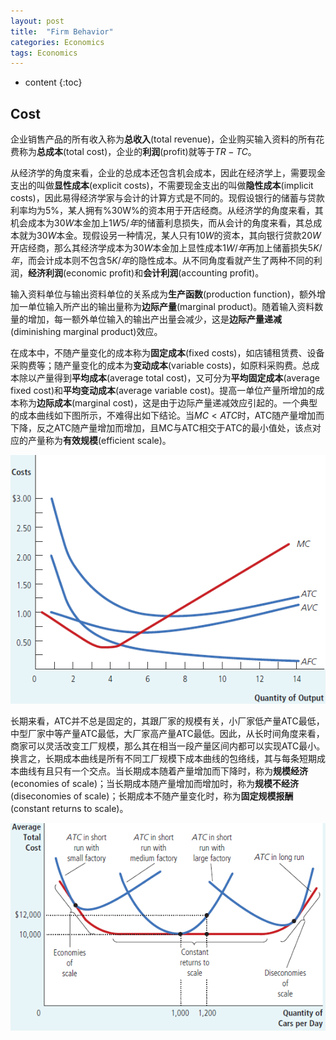 ```yaml
---
layout: post
title:  "Firm Behavior"
categories: Economics
tags: Economics
---
```


* content
{:toc}

## Cost

企业销售产品的所有收入称为**总收入**(total revenue)，企业购买输入资料的所有花费称为**总成本**(total cost)，企业的**利润**(profit)就等于$TR-TC$。

从经济学的角度来看，企业的总成本还包含机会成本，因此在经济学上，需要现金支出的叫做**显性成本**(explicit costs)，不需要现金支出的叫做**隐性成本**(implicit costs)，因此易得经济学家与会计的计算方式是不同的。现假设银行的储蓄与贷款利率均为$5\%$，某人拥有%30W%的资本用于开店经商。从经济学的角度来看，其机会成本为$30W$本金加上$1W5/年$的储蓄利息损失，而从会计的角度来看，其总成本就为$30W$本金。现假设另一种情况，某人只有$10W$的资本，其向银行贷款$20W$开店经商，那么其经济学成本为$30W$本金加上显性成本$1W/年$再加上储蓄损失$5K/年$，而会计成本则不包含$5K/年$的隐性成本。从不同角度看就产生了两种不同的利润，**经济利润**(economic profit)和**会计利润**(accounting profit)。

输入资料单位与输出资料单位的关系成为**生产函数**(production function)，额外增加一单位输入所产出的输出量称为**边际产量**(marginal product)。随着输入资料数量的增加，每一额外单位输入的输出产出量会减少，这是**边际产量递减**(diminishing marginal product)效应。

在成本中，不随产量变化的成本称为**固定成本**(fixed costs)，如店铺租赁费、设备采购费等；随产量变化的成本为**变动成本**(variable costs)，如原料采购费。总成本除以产量得到**平均成本**(average total cost)，又可分为**平均固定成本**(average fixed cost)和**平均变动成本**(average variable cost)。提高一单位产量所增加的成本称为**边际成本**(marginal cost)，这是由于边际产量递减效应引起的。一个典型的成本曲线如下图所示，不难得出如下结论。当$MC<ATC$时，ATC随产量增加而下降，反之ATC随产量增加而增加，且MC与ATC相交于ATC的最小值处，该点对应的产量称为**有效规模**(efficient scale)。

![](/img/2019-10-15_14-14-48.bmp)

长期来看，ATC并不总是固定的，其跟厂家的规模有关，小厂家低产量ATC最低，中型厂家中等产量ATC最低，大厂家高产量ATC最低。因此，从长时间角度来看，商家可以灵活改变工厂规模，那么其在相当一段产量区间内都可以实现ATC最小。换言之，长期成本曲线是所有不同工厂规模下成本曲线的包络线，其与每条短期成本曲线有且只有一个交点。当长期成本随着产量增加而下降时，称为**规模经济**(economies of scale)；当长期成本随产量增加而增加时，称为**规模不经济**(diseconomies of scale)；长期成本不随产量变化时，称为**固定规模报酬**(constant returns to scale)。

![](/img/2019-10-15_14-45-38.bmp)